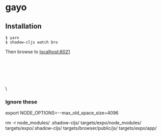 # gayo

## Installation
```
$ yarn
$ shadow-cljs watch bro
```

Then browse to [localhost:8021](localhost:8021)









\
\
\
\
\
\


### Ignore these

export NODE_OPTIONS=--max_old_space_size=4096

rm -r node_modules/ .shadow-cljs/ targets/expo/node_modules/ targets/expo/.shadow-cljs/ targets/browser/public/js/ targets/expo/app/
